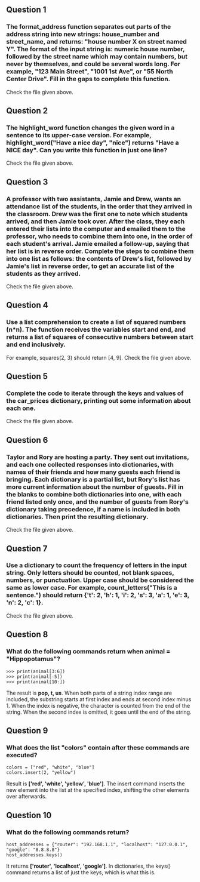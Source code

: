 ## Question 1
### The format_address function separates out parts of the address string into new strings: house_number and street_name, and returns: "house number X on street named Y". The format of the input string is: numeric house number, followed by the street name which may contain numbers, but never by themselves, and could be several words long. For example, "123 Main Street", "1001 1st Ave", or "55 North Center Drive". Fill in the gaps to complete this function.
Check the file given above.

## Question 2
### The highlight_word function changes the given word in a sentence to its upper-case version. For example, highlight_word("Have a nice day", "nice") returns "Have a NICE day". Can you write this function in just one line?
Check the file given above.

## Question 3
### A professor with two assistants, Jamie and Drew, wants an attendance list of the students, in the order that they arrived in the classroom. Drew was the first one to note which students arrived, and then Jamie took over. After the class, they each entered their lists into the computer and emailed them to the professor, who needs to combine them into one, in the order of each student's arrival. Jamie emailed a follow-up, saying that her list is in reverse order. Complete the steps to combine them into one list as follows: the contents of Drew's list, followed by Jamie's list in reverse order, to get an accurate list of the students as they arrived.
Check the file given above.

## Question 4
### Use a list comprehension to create a list of squared numbers (n*n). The function receives the variables start and end, and returns a list of squares of consecutive numbers between start and end inclusively.
For example, squares(2, 3) should return [4, 9].
Check the file given above.

## Question 5
### Complete the code to iterate through the keys and values of the car_prices dictionary, printing out some information about each one.
Check the file given above.

## Question 6
### Taylor and Rory are hosting a party. They sent out invitations, and each one collected responses into dictionaries, with names of their friends and how many guests each friend is bringing. Each dictionary is a partial list, but Rory's list has more current information about the number of guests. Fill in the blanks to combine both dictionaries into one, with each friend listed only once, and the number of guests from Rory's dictionary taking precedence, if a name is included in both dictionaries. Then print the resulting dictionary.
Check the file given above.

## Question 7
### Use a dictionary to count the frequency of letters in the input string. Only letters should be counted, not blank spaces, numbers, or punctuation. Upper case should be considered the same as lower case. For example, count_letters("This is a sentence.") should return {'t': 2, 'h': 1, 'i': 2, 's': 3, 'a': 1, 'e': 3, 'n': 2, 'c': 1}.
Check the file given above.

## Question 8
### What do the following commands return when animal = "Hippopotamus"?
```
>>> print(animal[3:6])
>>> print(animal[-5])
>>> print(animal[10:])
```

The result is **pop, t, us**. When both parts of a string index range are included, the substring starts at first index and ends at second index minus 1. When the index is negative, the character is counted from the end of the string. When the second index is omitted, it goes until the end of the string.

## Question 9
### What does the list "colors" contain after these commands are executed?
```
colors = ["red", "white", "blue"]
colors.insert(2, "yellow")
```

Result is **['red', 'white', 'yellow', 'blue']**. The insert command inserts the new element into the list at the specified index, shifting the other elements over afterwards.

## Question 10
### What do the following commands return?
```
host_addresses = {"router": "192.168.1.1", "localhost": "127.0.0.1", "google": "8.8.8.8"}
host_addresses.keys()
```

It returns **['router', 'localhost', 'google']**. In dictionaries, the keys() command returns a list of just the keys, which is what this is.
